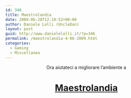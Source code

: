 ```yaml
---
id: 346
title: Maestrolandia
date: 2009-06-20T12:10:52+00:00
author: Daniele Lolli (UncleDan)
layout: post
guid: http://www.danielelolli.it/?p=346
permalink: /maestrolandia-4-06-2009.html
categories:
  - Gaming
  - Miscellanea
---
```

<p style="text-align: center;">
  Ora aiutateci a migliorare l&#8217;ambiente a
</p>

<h1 style="text-align: center;">
  <a title="Maestrolandia Environment" href="http://maestrolandia.myminicity.com/env" target="_blank">Maestrolandia</a>
</h1>